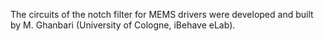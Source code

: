 The circuits of the notch filter for MEMS drivers were developed and built by M. Ghanbari (University of Cologne, iBehave eLab).

